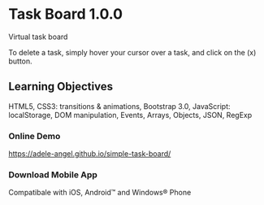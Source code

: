 # Task Board 1.0.0
Virtual task board

To delete a task, simply hover your cursor over a task, and click on the (x) button.

## Learning Objectives
HTML5, CSS3: transitions & animations, Bootstrap 3.0, JavaScript: localStorage, DOM manipulation, Events, Arrays, Objects, JSON, RegExp

### Online Demo
https://adele-angel.github.io/simple-task-board/

### Download Mobile App
[logo]: https://chart.googleapis.com/chart?chs=116x116&cht=qr&chl=https%3A%2F%2Fbuild.phonegap.com%2Fapps%2F3501840%2Finstall%2Ffby5UJD15zKEU7M9Q5VA&chld=L|1&choe=UTF-8 "Task Board App"
Compatibale with iOS, Android™ and Windows® Phone
